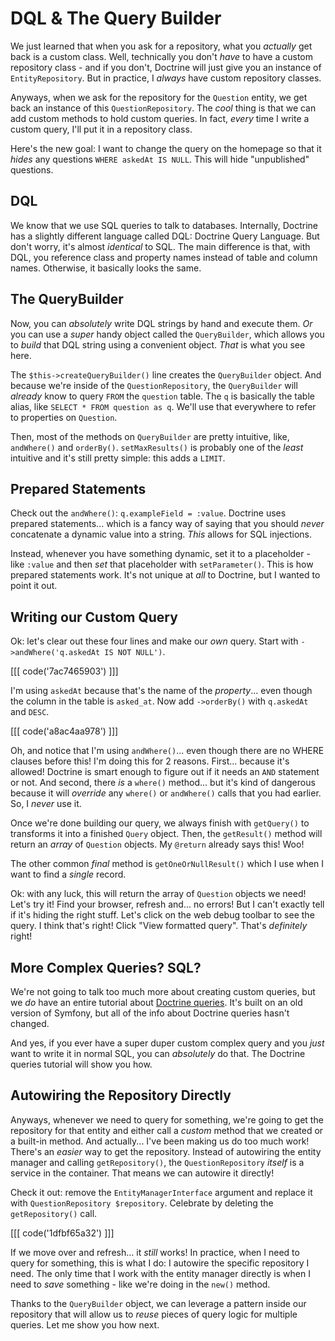 # DQL & The Query Builder

We just learned that when you ask for a repository, what you *actually*
get back is a custom class. Well, technically you don't *have* to have a custom
repository class - and if you don't, Doctrine will just give you an instance of
`EntityRepository`. But in practice, I *always* have custom repository classes.

Anyways, when we ask for the repository for the `Question` entity, we get back
an instance of this `QuestionRepository`. The *cool* thing is that we can add custom
methods to hold custom queries. In fact, *every* time I write a custom query,
I'll put it in a repository class.

Here's the new goal: I want to change the query on the homepage so that it
*hides* any questions `WHERE askedAt IS NULL`. This will hide "unpublished"
questions.

## DQL

We know that we use SQL queries to talk to databases. Internally, Doctrine has a
slightly different language called DQL: Doctrine Query Language. But don't worry,
it's almost *identical* to SQL. The main difference is that, with DQL, you
reference class and property names instead of table and column names. Otherwise,
it basically looks the same.

## The QueryBuilder

Now, you can *absolutely*  write DQL strings by hand and execute them. *Or* you
can use a *super* handy object called the `QueryBuilder`, which allows you to
*build* that DQL string using a convenient object. *That* is what you see here.

The `$this->createQueryBuilder()` line creates the `QueryBuilder` object. And
because we're inside of the `QuestionRepository`, the `QueryBuilder` will *already*
know to query `FROM` the `question` table. The `q` is basically the table alias,
like `SELECT * FROM question as q`. We'll use that everywhere to refer to
properties on `Question`.

Then, most of the methods on  `QueryBuilder` are pretty intuitive, like,
`andWhere()` and `orderBy()`. `setMaxResults()` is probably one of the *least*
intuitive and it's still pretty simple: this adds a `LIMIT`.

## Prepared Statements

Check out the `andWhere()`: `q.exampleField = :value`. Doctrine uses prepared
statements... which is a fancy way of saying that you should *never* concatenate
a dynamic value into a string. *This* allows for SQL injections.

Instead, whenever you have something dynamic, set it to a placeholder - like `:value`
and then *set* that placeholder with `setParameter()`. This is how prepared
statements work. It's not unique at *all* to Doctrine, but I wanted to point it out.

## Writing our Custom Query

Ok: let's clear out these four lines and make our *own* query. Start with
`->andWhere('q.askedAt IS NOT NULL')`.

[[[ code('7ac7465903') ]]]

I'm using `askedAt` because that's the name of the *property*... even though
the column in the table is `asked_at`. Now add `->orderBy()` with
`q.askedAt` and `DESC`.

[[[ code('a8ac4aa978') ]]]

Oh, and notice that I'm using `andWhere()`... even though there are no WHERE
clauses before this! I'm doing this for 2 reasons. First... because it's allowed!
Doctrine is smart enough to figure out if it needs an `AND` statement or not.
And second, there *is* a `where()` method... but it's kind of dangerous because
it will *override* any `where()` or `andWhere()` calls that you had earlier. So,
I *never* use it.

Once we're done building our query, we always finish with `getQuery()` to
transforms it into a finished `Query` object. Then, the `getResult()` method will
return an *array* of `Question` objects. My `@return` already says this! Woo!

The other common *final* method is `getOneOrNullResult()` which I use when I want
to find a *single* record.

Ok: with any luck, this will return the array of `Question` objects we need!
Let's try it! Find your browser, refresh and... no errors! But I can't exactly
tell if it's hiding the right stuff. Let's click on the web debug toolbar to see
the query. I think that's right! Click "View formatted query". That's
*definitely* right!

## More Complex Queries? SQL?

We're not going to talk too much more about creating custom queries, but we *do*
have an entire tutorial about
[Doctrine queries](https://symfonycasts.com/screencast/doctrine-queries). It's
built on an old version of Symfony, but all of the info about Doctrine queries
hasn't changed.

And yes, if you ever have a super duper custom complex query and you *just* want
to write it in normal SQL, you can *absolutely* do that. The Doctrine queries
tutorial will show you how.

## Autowiring the Repository Directly

Anyways, whenever we need to query for something, we're going to get the
repository for that entity and either call a *custom* method that we created or
a built-in method. And actually... I've been making us do too much work!
There's an *easier* way to get the repository. Instead of autowiring the
entity manager and calling `getRepository()`, the `QuestionRepository` *itself*
is a service in the container. That means we can autowire it directly!

Check it out: remove the `EntityManagerInterface` argument and replace it with
`QuestionRepository $repository`. Celebrate by deleting the `getRepository()` call.

[[[ code('1dfbf65a32') ]]]

If we move over and refresh... it *still* works! In practice, when I
need to query for something, this is what I do: I autowire the specific repository
I need. The only time that I work with the entity manager directly is when I need
to *save* something - like we're doing in the `new()` method.

Thanks to the `QueryBuilder` object, we can leverage a pattern inside our
repository that will allow us to *reuse* pieces of query logic for multiple queries.
Let me show you how next.

